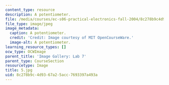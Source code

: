 ```yaml
---
content_type: resource
description: A potentiometer.
file: /media/courses/ec-s06-practical-electronics-fall-2004/8c278b9c4d9367a25acc7693397a493a_5.jpg
file_type: image/jpeg
image_metadata:
  caption: A potentiometer.
  credit: 'Credit: Image courtesy of MIT OpenCourseWare.'
  image-alt: A potentiometer.
learning_resource_types: []
ocw_type: OCWImage
parent_title: 'Image Gallery: Lab 7'
parent_type: CourseSection
resourcetype: Image
title: 5.jpg
uid: 8c278b9c-4d93-67a2-5acc-7693397a493a
---
```

